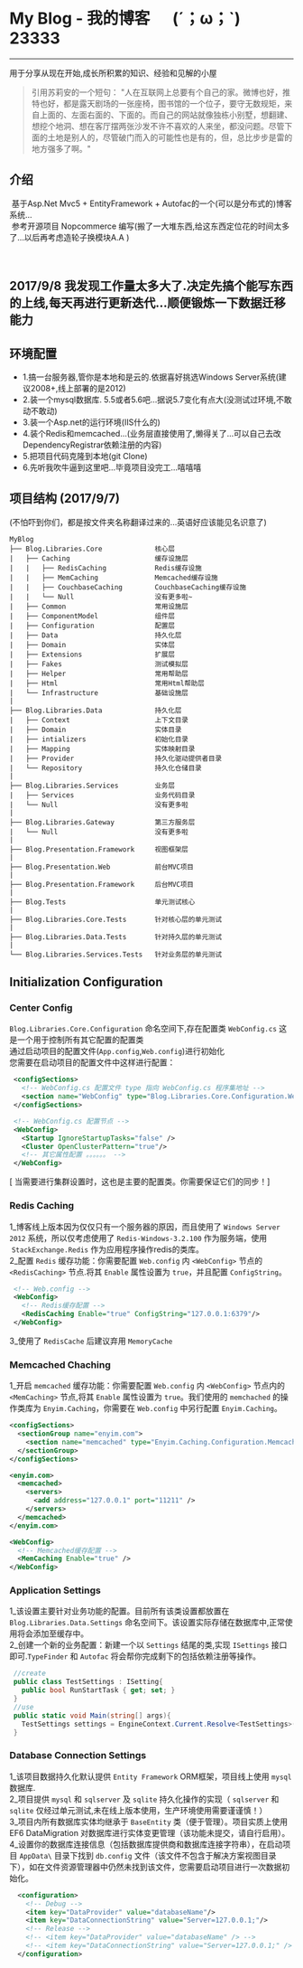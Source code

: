 # My Blog - 我的博客 &nbsp;&nbsp;&nbsp;&nbsp; (´；ω；`)  23333
***
用于分享从现在开始,成长所积累的知识、经验和见解的小屋
> 引用苏莉安的一个短句： "人在互联网上总要有个自己的家。微博也好，推特也好，都是露天剧场的一张座椅，图书馆的一个位子，要守无数规矩，来自上面的、左面右面的、下面的。而自己的网站就像独栋小别墅，想翻建、想挖个地洞、想在客厅摆两张沙发不许不喜欢的人来坐，都没问题。尽管下面的土地是别人的，尽管破门而入的可能性也是有的，但，总比步步是雷的地方强多了啊。"

## 介绍
  基于Asp.Net Mvc5 + EntityFramework + Autofac的一个(可以是分布式的)博客系统... <br/>
  参考开源项目 Nopcommerce 编写(搬了一大堆东西,给这东西定位花的时间太多了...以后再考虑造轮子换模块A.A )
  
  <h2>2017/9/8 我发现工作量太多大了.决定先搞个能写东西的上线,每天再进行更新迭代...顺便锻炼一下数据迁移能力</h2>

## 环境配置
* 1.搞一台服务器,管你是本地和是云的.依据喜好挑选Windows Server系统(建议2008+,线上部署的是2012)
* 2.装一个mysql数据库. 5.5或者5.6吧...据说5.7变化有点大(没测试过环境,不敢动不敢动)
* 3.装一个Asp.net的运行环境(IIS什么的)
* 4.装个Redis和memcached...(业务层直接使用了,懒得关了...可以自己去改DependencyRegistrar依赖注册的内容)
* 5.把项目代码克隆到本地(git Clone)
* 6.先听我吹牛逼到这里吧...毕竟项目没完工...嘻嘻嘻

## 项目结构 (2017/9/7)
(不怕吓到你们，都是按文件夹名称翻译过来的...英语好应该能见名识意了)
```
MyBlog 
├── Blog.Libraries.Core             核心层
|   ├── Caching                     缓存设施层
|   |   ├── RedisCaching            Redis缓存设施
|   |   ├── MemCaching              Memcached缓存设施
|   |   ├── CouchbaseCaching        CouchbaseCaching缓存设施
|   |   └── Null                    没有更多啦~
|   ├── Common                      常用设施层
|   ├── ComponentModel              组件层
|   ├── Configuration               配置层
|   ├── Data                        持久化层
|   ├── Domain                      实体层
|   ├── Extensions                  扩展层
|   ├── Fakes                       测试模拟层
|   ├── Helper                      常用帮助层
|   ├── Html                        常用Html帮助层
|   └── Infrastructure              基础设施层
|    
├── Blog.Libraries.Data             持久化层
|   ├── Context                     上下文目录
|   ├── Domain                      实体目录
|   ├── intializers                 初始化目录
|   ├── Mapping                     实体映射目录
|   ├── Provider                    持久化驱动提供者目录
|   └── Repository                  持久化仓储目录
|    
├── Blog.Libraries.Services         业务层
|   ├── Services                    业务代码目录
|   └── Null                        没有更多啦
|    
├── Blog.Libraries.Gateway          第三方服务层
|   └── Null                        没有更多啦
|    
├── Blog.Presentation.Framework     视图框架层
|
├── Blog.Presentation.Web           前台MVC项目
|
├── Blog.Presentation.Framework     后台MVC项目
|
├── Blog.Tests                      单元测试核心
|
├── Blog.Libraries.Core.Tests       针对核心层的单元测试
|
├── Blog.Libraries.Data.Tests       针对持久层的单元测试
|
└── Blog.Libraries.Services.Tests   针对业务层的单元测试
```

## Initialization Configuration

### Center Config
 `Blog.Libraries.Core.Configuration` 命名空间下,存在配置类 `WebConfig.cs` 这是一个用于控制所有其它配置的配置类<br/>
 通过启动项目的配置文件(`App.config`,`Web.config`)进行初始化<br/>
 您需要在启动项目的配置文件中这样进行配置：<br/>
 ```xml
  <configSections>
    <!-- WebConfig.cs 配置文件 type 指向 WebConfig.cs 程序集地址 -->
    <section name="WebConfig" type="Blog.Libraries.Core.Configuration.WebConfig" requirePermission="false" />
  </configSections>

  <!-- WebConfig.cs 配置节点 -->
  <WebConfig>
    <Startup IgnoreStartupTasks="false" />
    <Cluster OpenClusterPattern="true"/>
    <!-- 其它属性配置 。。。。。。 -->
  </WebConfig>
 ```
 [ 当需要进行集群设置时，这也是主要的配置类。你需要保证它们的同步！]
 
### Redis Caching
  1_博客线上版本因为仅仅只有一个服务器的原因，而且使用了 `Windows Server 2012` 系统，所以仅考虑使用了 `Redis-Windows-3.2.100` 作为服务端，使用    `StackExchange.Redis` 作为应用程序操作redis的类库。<br/>
  2_配置 `Redis` 缓存功能：你需要配置 `Web.config` 内 `<WebConfig>` 节点的 `<RedisCaching>` 节点.将其 `Enable` 属性设置为 `true`，并且配置 `ConfigString`。
 ```xml
  <!-- Web.config -->
  <WebConfig>
    <!-- Redis缓存配置 -->
    <RedisCaching Enable="true" ConfigString="127.0.0.1:6379"/>
  </WebConfig>
 ```
  3_使用了 `RedisCache` 后建议弃用 `MemoryCache`
  
### Memcached Chaching
 1_开启 `memcached` 缓存功能：你需要配置 `Web.config` 内 `<WebConfig>` 节点内的 `<MemCaching>` 节点,将其 `Enable` 属性设置为 `true`。我们使用的 `memchached` 的操作类库为 `Enyim.Caching`，你需要在 `Web.config` 中另行配置 `Enyim.Caching`。
  ```xml
  <configSections>
    <sectionGroup name="enyim.com">
      <section name="memcached" type="Enyim.Caching.Configuration.MemcachedClientSection, Enyim.Caching"/>
    </sectionGroup>
  </configSections>
 
  <enyim.com>
    <memcached>
      <servers>
        <add address="127.0.0.1" port="11211" />
      </servers>
    </memcached>
  </enyim.com>
 
  <WebConfig>
    <!-- Memcached缓存配置 -->
    <MemCaching Enable="true" />
  </WebConfig>
  
  ```

### Application Settings
 1_该设置主要针对业务功能的配置。目前所有该类设置都放置在 `Blog.Libraries.Data.Settings` 命名空间下。该设置实际存储在数据库中,正常使用将会添加至缓存中。<br/>
 2_创建一个新的业务配置：新建一个以 `Settings` 结尾的类,实现 `ISettings` 接口即可.`TypeFinder` 和 `Autofac` 将会帮你完成剩下的包括依赖注册等操作。
 ```csharp
  //create
  public class TestSettings : ISetting{
    public bool RunStartTask { get; set; }
  }
  //use
  public static void Main(string[] args){
    TestSettings settings = EngineContext.Current.Resolve<TestSettings>();
  }
 ```
 
 ### Database Connection Settings 
  1_该项目数据持久化默认提供 `Entity Framework` ORM框架，项目线上使用 `mysql` 数据库.<br/>
  2_项目提供 `mysql` 和 `sqlserver` 及 `sqlite` 持久化操作的实现（ `sqlserver` 和 `sqlite` 仅经过单元测试,未在线上版本使用，生产环境使用需要谨谨慎！）<br/>
  3_项目内所有数据库实体均继承于 `BaseEntity` 类（便于管理）。项目实质上使用 EF6 DataMigration 对数据库进行实体变更管理（该功能未提交，请自行启用）。<br/>
  4_设置你的数据库连接信息（包括数据库提供商和数据库连接字符串），在启动项目 `AppData\` 目录下找到 `db.config` 文件（该文件不包含于解决方案视图目录下），如在文件资源管理器中仍然未找到该文件，您需要启动项目进行一次数据初始化。 <br/>
 ```xml
   <configuration>
     <!-- Debug -->
     <item key="DataProvider" value="databaseName"/>
     <item key="DataConnectionString" value="Server=127.0.0.1;"/>
     <!-- Release -->
     <!-- <item key="DataProvider" value="databaseName" /> -->
     <!-- <item key="DataConnectionString" value="Server=127.0.0.1;" /> -->
   </configuration>
 ```
 
 


